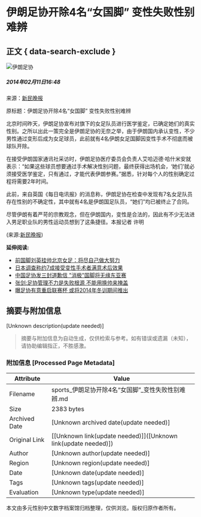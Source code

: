 # 伊朗足协开除4名“女国脚” 变性失败性别难辨

## 正文 { data-search-exclude }


![伊朗足协](http://58.68.146.78/index/?cid=&catalogs=22176&keyword=足协,伊朗国家,变性手术,球员,性别问题,球队,每日电讯报,国足,医学鉴定,女足队员&refer=)

##### 2014年02月11日16:48    
来源：[新民晚报](http://www.chinanews.com/ty/2014/02-11/5824419.shtml)    

原标题：伊朗足协开除4名“女国脚” 变性失败性别难辨

北京时间昨天，伊朗足协宣布对旗下的女足队员进行医学鉴定，已确定她们的真实性别。之所以出此一策完全是伊朗足协的无奈之举，由于伊朗国内承认变性，不少男性通过变形后成为女足球员，此前就有4名伊朗女足国脚因变性手术不彻底而被球队开除。

在接受伊朗国家通讯社采访时，伊朗足协医疗委员会负责人艾哈迈德·哈什米安就表示：“如果这些球员想要通过手术解决性别问题，最终获得出场机会，‘她们’就必须接受医学鉴定，只有通过，才能代表伊朗参赛。”据悉，针对每个人的性别确定过程将需要2年时间。

此前，来自英国《每日电讯报》的消息称，伊朗足协在检查中发现有7名女足队员存在性别的不确定性，其中就有4名是伊朗国足队员，“她们”均已被终止了合同。

尽管伊朗有着严苛的宗教观念，但在伊朗国内，变性是合法的，因此有不少无法进入男足职业队的男性运动员想到了这条捷径。本报记者 许明

(来源:[新民晚报](http://www.chinanews.com/ty/2014/02-11/5824419.shtml))

**延伸阅读:**

- [前国脚刘英挂帅北京女足：将尽自己做大努力](http://sports.people.com.cn/n/2014/0126/c22176-24231096.html)
- [日本调查称约7成接受变性手术者满意术后效果](http://travel.people.com.cn/n/2013/0711/c41570-22158967.html)
- [中国足协发三封道歉信 "消极"国脚将无缘东亚赛](http://sports.people.com.cn/n/2013/0625/c22176-21967309.html)
- [张剑:足协管理不力是失败根源 不能用换帅来掩盖](http://sports.people.com.cn/n/2013/0625/c22176-21959932.html)
- [曝足协有意重启联赛杯 或将2014年冬训期间推出](http://sports.people.com.cn/n/2013/0528/c22176-21646783.html)
<!-- tcd_original_link http://sports.people.com.cn/n/2014/0211/c22176-24328107.html -->


## 摘要与附加信息

<!-- tcd_abstract -->
[Unknown description(update needed)]
<!-- tcd_abstract_end -->

> 摘要与附加信息为自动生成，仅供检索与参考。如有错误或遗漏（未知），请协助编辑指正，不胜感激。

### 附加信息 [Processed Page Metadata]

| Attribute       | Value                                  |
|-----------------|----------------------------------------|
| Filename        | sports_伊朗足协开除4名“女国脚”_变性失败性别难辨.md                             |
| Size            | 2383 bytes                           |
| Archived Date   | [Unknown archived date(update needed)]                             |
| Original Link   | [[Unknown link(update needed)]]([Unknown link(update needed)])                       |
| Author          | [Unknown author(update needed)]                               |
| Region          | [Unknown region(update needed)]                               |
| Date            | [Unknown date(update needed)]                                 |
| Tags            | [Unknown tags(update needed)]                                 |
| Evaluation            | [Unknown type(update needed)]                                 |
<!-- tcd_table_end -->

本文由多元性别中文数字档案馆归档整理，仅供浏览。版权归原作者所有。
